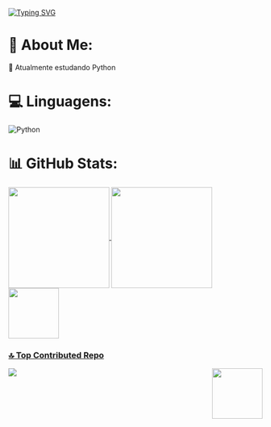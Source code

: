 <div> 
  
  <a href="https://git.io/typing-svg"><img align="center" src="https://readme-typing-svg.demolab.com?font=Fira+Code&pause=1000&color=6158F7&background=EDFF3500&center=true&vCenter=true&width=435&lines=Ol%C3%A1!+Eu+sou+o+Thiago;Hello!+I'm+Thiago;%EC%95%88%EB%85%95%ED%95%98%EC%84%B8%EC%9A%94!+%EC%A7%80%EC%95%84%EA%B5%AC%EC%98%88%EC%9A%94" alt="Typing SVG" /></a>
<div>

# 💫 About Me:
🌱 Atualmente estudando Python


# 💻 Linguagens:
![Python](https://img.shields.io/badge/python-3670A0?style=for-the-badge&logo=python&logoColor=ffdd54)
# 📊 GitHub Stats:

<div>
  <a href="https://github.com/ThiagoRoss1">
<img height= 200 align="center" src="https://github-readme-stats.vercel.app/api?username=Thiagoross1&theme=tokyonight&hide_border=false&include_all_commits=true&count_private=true">
<img height= 200 align="center" src="https://nirzak-streak-stats.vercel.app/?user=Thiagoross1&theme=tokyonight&hide_border=false"/><br/>
<img height= 100 align="center" src="https://github-readme-stats.vercel.app/api/top-langs/?username=Thiagoross1&theme=tokyonight&hide_border=false&include_all_commits=true&count_private=true&layout=compact" />
</div>


### 🔝 Top Contributed Repo

<div>
  
  ![](https://github-contributor-stats.vercel.app/api?username=Thiagoross1&limit=5&theme=dark&combine_all_yearly_contributions=true)
<img height= 100 align="right" src="https://i.pinimg.com/736x/7a/ec/52/7aec526629441d4da965472aa223bc18.jpg" />
  
</div>

<!-- Proudly created with GPRM ( https://gprm.itsvg.in ) -->
